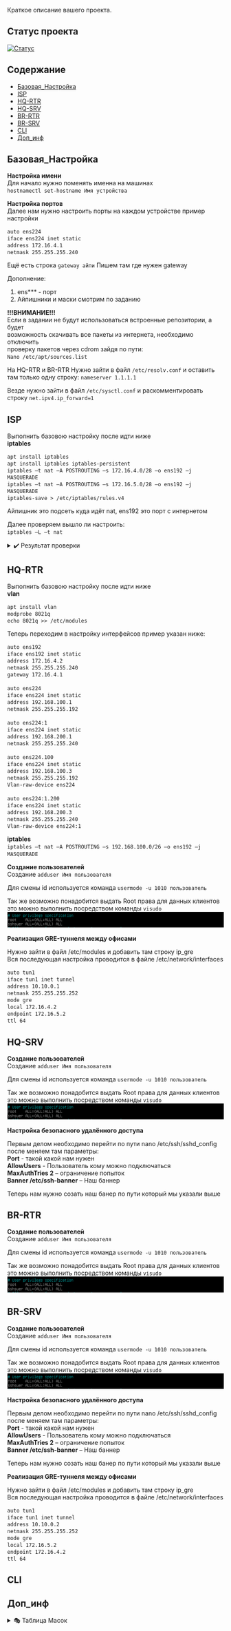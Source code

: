 Краткое описание вашего проекта.

## Статус проекта

[![Статус](https://img.shields.io/badge/статус-активный-brightgreen)](ссылка_на_статус)

## Содержание

- [Базовая_Настройка](#Базовая_Настройка)
- [ISP](#ISP)
- [HQ-RTR](#HQ-RTR)
- [HQ-SRV](#HQ-SRV)
- [BR-RTR](#BR-RTR)
- [BR-SRV](#BR-SRV)
- [CLI](#CLI)
- [Доп_инф](#Доп_инф)

## Базовая_Настройка
<b>Настройка имени</b>  
Для начало нужно поменять именна на машинах   
`hostnamectl set-hostname Имя устройства`  

    
<b>Настройка портов</b>  
Далее нам нужно настроить порты на каждом устройстве пример настройки  
```
auto ens224  
iface ens224 inet static  
address 172.16.4.1  
netmask 255.255.255.240
```  
Ещё есть строка `gateway айпи` Пишем там где нужен gateway  
  
Дополнение:
  
1. ens*** - порт  
2. Айпишники и маски смотрим по заданию
  
<b>!!!ВНИМАНИЕ!!!</b>  
Если в задании не будут использоваться встроенные репозитории, а будет  
возможность скачивать все пакеты из интернета, необходимо отключить  
проверку пакетов через cdrom зайдя по пути:  
`Nano /etc/apt/sources.list`  

На HQ-RTR и BR-RTR Нужно зайти в файл `/etc/resolv.conf` и оставить там только одну строку: `nameserver 1.1.1.1`

Везде нужно зайти в файл `/etc/sysctl.conf` и раскомментировать строку `net.ipv4.ip_forward=1`

## ISP  

Выполнить базовою настройку после идти ниже  
<b>iptables</b>  
```
apt install iptables  
apt install iptables iptables-persistent  
iptables –t nat –A POSTROUTING –s 172.16.4.0/28 –o ens192 –j MASQUERADE  
iptables –t nat –A POSTROUTING –s 172.16.5.0/28 –o ens192 –j MASQUERADE  
iptables-save > /etc/iptables/rules.v4  
```
  
Айпишник это подсеть куда идёт nat, ens192 это порт с интернетом  

Далее проверяем вышло ли настроить:  
`iptables –L –t nat` 
<details>
<summary>✔️ Результат проверки</summary>

Здесь находится ваш текст, который будет скрыт до тех пор, пока пользователь не нажмет на заголовок.

</details>  

## HQ-RTR  

Выполнить базовою настройку после идти ниже  
<b>vlan</b>  
```
apt install vlan
modprobe 8021q
echo 8021q >> /etc/modules  
```
Теперь переходим в настройку интерфейсов пример указан ниже:  
```
auto ens192  
iface ens192 inet static  
address 172.16.4.2  
netmask 255.255.255.240  
gateway 172.16.4.1  
  
auto ens224  
iface ens224 inet static  
address 192.168.100.1  
netmask 255.255.255.192  
  
auto ens224:1  
iface ens224 inet static  
address 192.168.200.1  
netmask 255.255.255.240  

auto ens224.100  
iface ens224 inet static  
address 192.168.100.3  
netmask 255.255.255.192  
Vlan-raw-device ens224  
  
auto ens224:1.200  
iface ens224 inet static  
address 192.168.200.3  
netmask 255.255.255.240  
Vlan-raw-device ens224:1
```
  
<b>iptables</b>  
`iptables –t nat –A POSTROUTING –s 192.168.100.0/26 –o ens192 –j MASQUERADE`  
  
<b>Создание пользователей</b>  
Создание 
`adduser Имя пользователя`  
  
Для смены id используется команда `usermode -u 1010 пользователь`  
  
Так же возможно понадобится выдать Root права для данных клиентов это можно выполнить 
посредством команды `visudo`  
![user_root](user_root.png)  
  
<b>Реализация GRE-туннеля между офисами</b>  
  
Нужно зайти в файл /etc/modules и добавить там строку ip_gre  
Вся последующая настройка проводится в файле /etc/network/interfaces    
```
auto tun1  
iface tun1 inet tunnel  
address 10.10.0.1  
netmask 255.255.255.252  
mode gre  
local 172.16.4.2  
endpoint 172.16.5.2  
ttl 64
```  
  
## HQ-SRV  

<b>Создание пользователей</b>  
Создание 
`adduser Имя пользователя`  
  
Для смены id используется команда `usermode -u 1010 пользователь`  
  
Так же возможно понадобится выдать Root права для данных клиентов это можно выполнить 
посредством команды `visudo`  
![user_root](user_root.png)  
  
<b>Настройка безопасного удалённого доступа</b>  
  
Первым делом необходимо перейти по пути nano /etc/ssh/sshd_config после меняем там параметры:  
**Port** - такой какой нам нужен  
**AllowUsers** - Пользователь кому можно подключаться  
**MaxAuthTries 2** – ограничение попыток  
**Banner /etc/ssh-banner** – Наш баннер  
  
Теперь нам нужно созать наш банер по пути который мы указали выше
## BR-RTR  

<b>Создание пользователей</b>  
Создание 
`adduser Имя пользователя`  
  
Для смены id используется команда `usermode -u 1010 пользователь`  
  
Так же возможно понадобится выдать Root права для данных клиентов это можно выполнить 
посредством команды `visudo`  
![user_root](user_root.png)  

## BR-SRV  

<b>Создание пользователей</b>  
Создание 
`adduser Имя пользователя`  
  
Для смены id используется команда `usermode -u 1010 пользователь`  
  
Так же возможно понадобится выдать Root права для данных клиентов это можно выполнить 
посредством команды `visudo`  
![user_root](user_root.png)  
  
<b>Настройка безопасного удалённого доступа</b>  
  
Первым делом необходимо перейти по пути nano /etc/ssh/sshd_config после меняем там параметры:  
**Port** - такой какой нам нужен  
**AllowUsers** - Пользователь кому можно подключаться  
**MaxAuthTries 2** – ограничение попыток  
**Banner /etc/ssh-banner** – Наш баннер  
  
Теперь нам нужно созать наш банер по пути который мы указали выше  

<b>Реализация GRE-туннеля между офисами</b>  
  
Нужно зайти в файл /etc/modules и добавить там строку ip_gre  
Вся последующая настройка проводится в файле /etc/network/interfaces    
```
auto tun1  
iface tun1 inet tunnel  
address 10.10.0.2  
netmask 255.255.255.252  
mode gre  
local 172.16.5.2  
endpoint 172.16.4.2  
ttl 64
```
  
## CLI

## Доп_инф
<details>
<summary>🎭 Таблица Масок</summary>

![Логотип проекта](Безымянный.png)

</details>  

